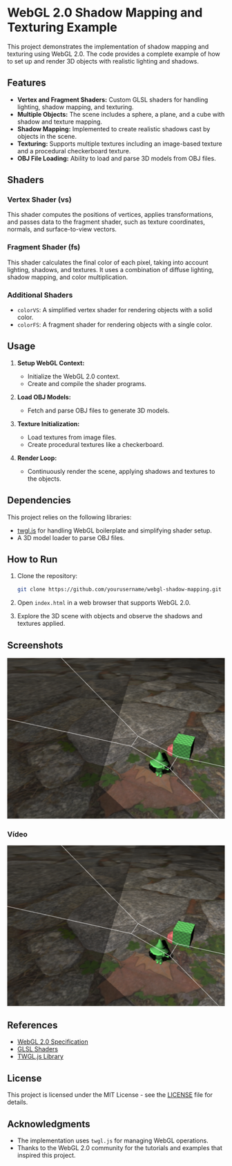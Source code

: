 # WebGL 2.0 Shadow Mapping and Texturing Example

This project demonstrates the implementation of shadow mapping and texturing using WebGL 2.0. The code provides a complete example of how to set up and render 3D objects with realistic lighting and shadows.

## Features

- **Vertex and Fragment Shaders:** Custom GLSL shaders for handling lighting, shadow mapping, and texturing.
- **Multiple Objects:** The scene includes a sphere, a plane, and a cube with shadow and texture mapping.
- **Shadow Mapping:** Implemented to create realistic shadows cast by objects in the scene.
- **Texturing:** Supports multiple textures including an image-based texture and a procedural checkerboard texture.
- **OBJ File Loading:** Ability to load and parse 3D models from OBJ files.

## Shaders

### Vertex Shader (vs)
This shader computes the positions of vertices, applies transformations, and passes data to the fragment shader, such as texture coordinates, normals, and surface-to-view vectors.

### Fragment Shader (fs)
This shader calculates the final color of each pixel, taking into account lighting, shadows, and textures. It uses a combination of diffuse lighting, shadow mapping, and color multiplication.

### Additional Shaders
- `colorVS`: A simplified vertex shader for rendering objects with a solid color.
- `colorFS`: A fragment shader for rendering objects with a single color.

## Usage

1. **Setup WebGL Context:**
   - Initialize the WebGL 2.0 context.
   - Create and compile the shader programs.

2. **Load OBJ Models:**
   - Fetch and parse OBJ files to generate 3D models.
   
3. **Texture Initialization:**
   - Load textures from image files.
   - Create procedural textures like a checkerboard.

4. **Render Loop:**
   - Continuously render the scene, applying shadows and textures to the objects.

## Dependencies

This project relies on the following libraries:

- [twgl.js](https://twgljs.org/) for handling WebGL boilerplate and simplifying shader setup.
- A 3D model loader to parse OBJ files.

## How to Run

1. Clone the repository:

   ```bash
   git clone https://github.com/yourusername/webgl-shadow-mapping.git
   ```

2. Open `index.html` in a web browser that supports WebGL 2.0.

3. Explore the 3D scene with objects and observe the shadows and textures applied.

## Screenshots

![Soft Shadows Image](SoftshadowsImage.png)

### Vídeo

[![Soft Shadows Video](SoftshadowsImage.png)](SoftShadowsVideo.mp4)


## References

- [WebGL 2.0 Specification](https://www.khronos.org/registry/webgl/specs/latest/2.0/)
- [GLSL Shaders](https://www.opengl.org/documentation/glsl/)
- [TWGL.js Library](https://twgljs.org/)

## License

This project is licensed under the MIT License - see the [LICENSE](LICENSE) file for details.

## Acknowledgments

- The implementation uses `twgl.js` for managing WebGL operations.
- Thanks to the WebGL 2.0 community for the tutorials and examples that inspired this project.

